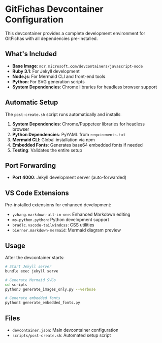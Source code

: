 # GitFichas Devcontainer Configuration

This devcontainer provides a complete development environment for GitFichas with all dependencies pre-installed.

## What's Included

- **Base Image**: `mcr.microsoft.com/devcontainers/javascript-node`
- **Ruby 3.1**: For Jekyll development
- **Node.js**: For Mermaid CLI and front-end tools
- **Python**: For SVG generation scripts
- **System Dependencies**: Chrome libraries for headless browser support

## Automatic Setup

The `post-create.sh` script runs automatically and installs:

1. **System Dependencies**: Chrome/Puppeteer libraries for headless browser
2. **Python Dependencies**: PyYAML from `requirements.txt`
3. **Mermaid CLI**: Global installation via npm
4. **Embedded Fonts**: Generates base64 embedded fonts if needed
5. **Testing**: Validates the entire setup

## Port Forwarding

- **Port 4000**: Jekyll development server (auto-forwarded)

## VS Code Extensions

Pre-installed extensions for enhanced development:
- `yzhang.markdown-all-in-one`: Enhanced Markdown editing
- `ms-python.python`: Python development support
- `bradlc.vscode-tailwindcss`: CSS utilities
- `bierner.markdown-mermaid`: Mermaid diagram preview

## Usage

After the devcontainer starts:

```bash
# Start Jekyll server
bundle exec jekyll serve

# Generate Mermaid SVGs
cd scripts
python3 generate_images_only.py --verbose

# Generate embedded fonts
python3 generate_embedded_fonts.py
```

## Files

- `devcontainer.json`: Main devcontainer configuration
- `scripts/post-create.sh`: Automated setup script
